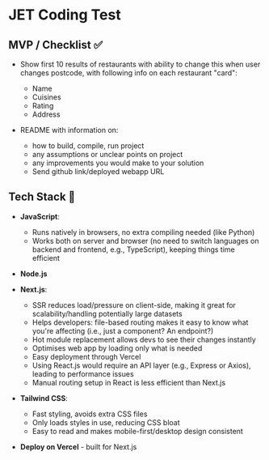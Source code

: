 # JET Coding Test

## MVP / Checklist ✅
* Show first 10 results of restaurants with ability to change this when user changes postcode, with following info on each restaurant "card":
    - Name
    - Cuisines
    - Rating
    - Address

* README with information on:
    - how to build, compile, run project
    - any assumptions or unclear points on project
    - any improvements you would make to your solution
    - Send github link/deployed webapp URL

## Tech Stack 🤖

* **JavaScript**:
  - Runs natively in browsers, no extra compiling needed (like Python)
  - Works both on server and browser (no need to switch languages on backend and frontend, e.g., TypeScript), keeping things time efficient

* **Node.js**

* **Next.js**:
  - SSR reduces load/pressure on client-side, making it great for scalability/handling potentially large datasets
  - Helps developers: file-based routing makes it easy to know what you're affecting (i.e., just a component? An endpoint?)
  - Hot module replacement allows devs to see their changes instantly
  - Optimises web app by loading only what is needed
  - Easy deployment through Vercel
  - Using React.js would require an API layer (e.g., Express or Axios), leading to performance issues
  - Manual routing setup in React is less efficient than Next.js

* **Tailwind CSS**:
  - Fast styling, avoids extra CSS files
  - Only loads styles in use, reducing CSS bloat
  - Easy to read and makes mobile-first/desktop design consistent

* **Deploy on Vercel** - built for Next.js
